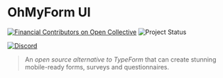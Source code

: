 # OhMyForm UI

[![Financial Contributors on Open Collective](https://opencollective.com/ohmyform-sustainability/all/badge.svg?label=financial+contributors)](https://opencollective.com/ohmyform-sustainability)
![Project Status](https://img.shields.io/badge/status-0.9.0-green.svg)

[![Discord](https://img.shields.io/discord/595773457862492190.svg?label=Discord%20Chat)](https://discord.gg/MJqAuAZ)
> An *open source alternative to TypeForm* that can create stunning mobile-ready forms, surveys and questionnaires.
